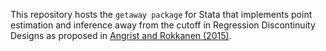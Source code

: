 This repository hosts the `getaway package` for Stata that implements point estimation and inference away from the cutoff in Regression Discontinuity Designs as proposed in [Angrist and Rokkanen (2015)](https://economics.mit.edu/files/10851).